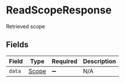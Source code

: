 # ReadScopeResponse

Retrieved scope


## Fields

| Field                                 | Type                                  | Required                              | Description                           |
| ------------------------------------- | ------------------------------------- | ------------------------------------- | ------------------------------------- |
| `data`                                | [Scope](../../models/shared/Scope.md) | :heavy_minus_sign:                    | N/A                                   |